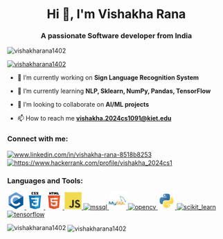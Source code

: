 <h1 align="center">Hi 👋, I'm Vishakha Rana</h1>
<h3 align="center">A passionate Software developer from India</h3>

<p align="left"> <img src="https://komarev.com/ghpvc/?username=vishakharana1402&label=Profile%20views&color=0e75b6&style=flat" alt="vishakharana1402" /> </p>

<p align="left"> <a href="https://github.com/ryo-ma/github-profile-trophy"><img src="https://github-profile-trophy.vercel.app/?username=vishakharana1402" alt="vishakharana1402" /></a> </p>

- 🔭 I’m currently working on **Sign Language Recognition System**

- 🌱 I’m currently learning **NLP, Sklearn, NumPy, Pandas, TensorFlow**

- 👯 I’m looking to collaborate on **AI/ML projects**

- 📫 How to reach me **vishakha.2024cs1091@kiet.edu**

<h3 align="left">Connect with me:</h3>
<p align="left">
<a href="https://linkedin.com/in/www.linkedin.com/in/vishakha-rana-8518b8253" target="blank"><img align="center" src="https://raw.githubusercontent.com/rahuldkjain/github-profile-readme-generator/master/src/images/icons/Social/linked-in-alt.svg" alt="www.linkedin.com/in/vishakha-rana-8518b8253" height="30" width="40" /></a>
<a href="https://www.hackerrank.com/https://www.hackerrank.com/profile/vishakha_2024cs1" target="blank"><img align="center" src="https://raw.githubusercontent.com/rahuldkjain/github-profile-readme-generator/master/src/images/icons/Social/hackerrank.svg" alt="https://www.hackerrank.com/profile/vishakha_2024cs1" height="30" width="40" /></a>
</p>

<h3 align="left">Languages and Tools:</h3>
<p align="left"> <a href="https://www.cprogramming.com/" target="_blank" rel="noreferrer"> <img src="https://raw.githubusercontent.com/devicons/devicon/master/icons/c/c-original.svg" alt="c" width="40" height="40"/> </a> <a href="https://www.w3schools.com/css/" target="_blank" rel="noreferrer"> <img src="https://raw.githubusercontent.com/devicons/devicon/master/icons/css3/css3-original-wordmark.svg" alt="css3" width="40" height="40"/> </a> <a href="https://www.w3.org/html/" target="_blank" rel="noreferrer"> <img src="https://raw.githubusercontent.com/devicons/devicon/master/icons/html5/html5-original-wordmark.svg" alt="html5" width="40" height="40"/> </a> <a href="https://developer.mozilla.org/en-US/docs/Web/JavaScript" target="_blank" rel="noreferrer"> <img src="https://raw.githubusercontent.com/devicons/devicon/master/icons/javascript/javascript-original.svg" alt="javascript" width="40" height="40"/> </a> <a href="https://www.microsoft.com/en-us/sql-server" target="_blank" rel="noreferrer"> <img src="https://www.svgrepo.com/show/303229/microsoft-sql-server-logo.svg" alt="mssql" width="40" height="40"/> </a> <a href="https://www.mysql.com/" target="_blank" rel="noreferrer"> <img src="https://raw.githubusercontent.com/devicons/devicon/master/icons/mysql/mysql-original-wordmark.svg" alt="mysql" width="40" height="40"/> </a> <a href="https://opencv.org/" target="_blank" rel="noreferrer"> <img src="https://www.vectorlogo.zone/logos/opencv/opencv-icon.svg" alt="opencv" width="40" height="40"/> </a> <a href="https://www.python.org" target="_blank" rel="noreferrer"> <img src="https://raw.githubusercontent.com/devicons/devicon/master/icons/python/python-original.svg" alt="python" width="40" height="40"/> </a> <a href="https://scikit-learn.org/" target="_blank" rel="noreferrer"> <img src="https://upload.wikimedia.org/wikipedia/commons/0/05/Scikit_learn_logo_small.svg" alt="scikit_learn" width="40" height="40"/> </a> <a href="https://www.tensorflow.org" target="_blank" rel="noreferrer"> <img src="https://www.vectorlogo.zone/logos/tensorflow/tensorflow-icon.svg" alt="tensorflow" width="40" height="40"/> </a> </p>

<p><img align="left" src="https://github-readme-stats.vercel.app/api/top-langs?username=vishakharana1402&show_icons=true&locale=en&layout=compact" alt="vishakharana1402" /></p>

<p>&nbsp;<img align="center" src="https://github-readme-stats.vercel.app/api?username=vishakharana1402&show_icons=true&locale=en" alt="vishakharana1402" /></p>
